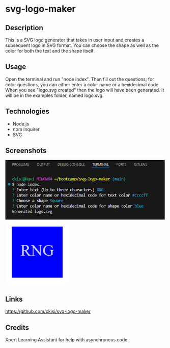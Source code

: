 # svg-logo-maker

## Description
This is a SVG logo generator that takes in user input and creates a subsequent logo in SVG format. You can choose the shape as well as the color for both the text and the shape itself.

## Usage
Open the terminal and run "node index". Then fill out the questions; for color questions, you can either enter a color name or a hexidecimal code. When you see "logo.svg created" then the logo will have been generated. It will be in the examples folder, named logo.svg.

## Technologies
- Node.js
- npm Inquirer
- SVG

## Screenshots
![](./assets/svglogomakerss1.png)
![](./assets/svglogomakerss2.png)

## Links
https://github.com/ckisi/svg-logo-maker

## Credits
Xpert Learning Assistant for help with asynchronous code.
